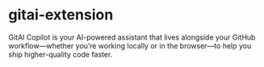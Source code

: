 # gitai-extension

GitAI Copilot is your AI-powered assistant that lives alongside your GitHub workflow—whether you’re working locally or in the browser—to help you ship higher-quality code faster.
